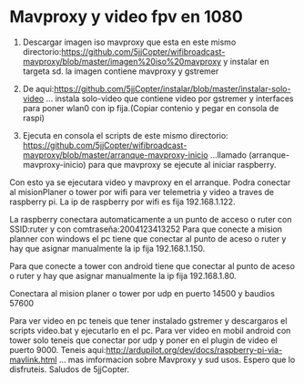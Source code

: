 # Mavproxy y video fpv en 1080
1. Descargar imagen iso mavproxy que esta en este mismo directorio:https://github.com/5jjCopter/wifibroadcast-mavproxy/blob/master/imagen%20iso%20mavproxy y instalar en targeta sd.
la imagen contiene mavproxy y gstremer

2. De aqui:https://github.com/5jjCopter/instalar/blob/master/instalar-solo-video  ... instala solo-video que contiene video por gstremer y interfaces para poner wlan0 con ip fija.(Copiar contenio y pegar en consola de raspi)


3. Ejecuta en consola el scripts de este mismo directorio: https://github.com/5jjCopter/wifibroadcast-mavproxy/blob/master/arranque-mavproxy-inicio   ...llamado (arranque-mavproxy-inicio) para que mavproxy se ejecute al iniciar raspberry.

Con esto ya se ejecutara video y mavproxy en el arranque.
Podra conectar al misionPlaner o tower por wifi para ver telemetria y video a traves de raspberry pi.
La ip de raspberry por wifi es fija 192.168.1.122.

La raspberry conectara automaticamente a un punto de acceso o ruter con SSID:ruter y con comtraseña:2004123413252
Para que conecte a mision planner con windows el pc tiene que conectar al punto de aceso o ruter y hay que asignar manualmente la ip fija 192.168.1.150.

Para que conecte a tower con android  tiene que conectar al punto de aceso o ruter y hay que asignar manualmente la ip fija 192.168.1.80.

Conectara al mision planer o tower por udp en  puerto 14500 y  baudios 57600

Para ver video en pc teneis que tener instalado gstremer y descargaros el scripts video.bat y ejecutarlo en el pc.
Para ver video en mobil android con tower solo teneis que conectar por udp y poner en el plugin de video el puerto 9000.
Teneis aqui:http://ardupilot.org/dev/docs/raspberry-pi-via-mavlink.html   ... mas imformacion sobre Mavproxy y sud usos.
Espero que lo disfruteis.
Saludos de 5jjCopter.

 

